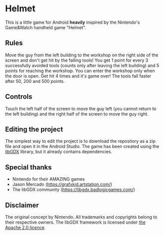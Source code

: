 # Helmet

This is a little game for Android **heavily** inspired by the Nintendo's Game&Watch handheld game "Helmet".

## Rules

Move the guy from the left building to the workshop on the right side of the screen and don't get hit by the falling tools! You get 1 point for every 3 successfully avoided tools (counts only after leaving the left building) and 5 points for reaching the workshop.  You can enter the workshop only when the door is open. Get hit 4 times and it's game over! The tools fall faster after 50, 200 and 500 points.

## Controls

Touch the left half of the screen to move the guy left (you cannot return to the left building) and the right half of the screen to move the guy right.

## Editing the project

The simplest way to edit the project is to download the repository as a zip file and open it in the Android Studio. The game has been created using the [libGDX](https://libgdx.badlogicgames.com/) library, but it already contains dependencies.

## Special thanks

- Nintendo for their AMAZING games
- Jason Mercado (https://grafxkid.artstation.com/)
- The libGDX community (https://libgdx.badlogicgames.com/)

## Disclaimer
The original concept by Nintendo. All trademarks and copyrights belong to their respective owners.
The libGDX framework is licensed under [the Apache 2.0 licence](https://www.apache.org/licenses/LICENSE-2.0).
